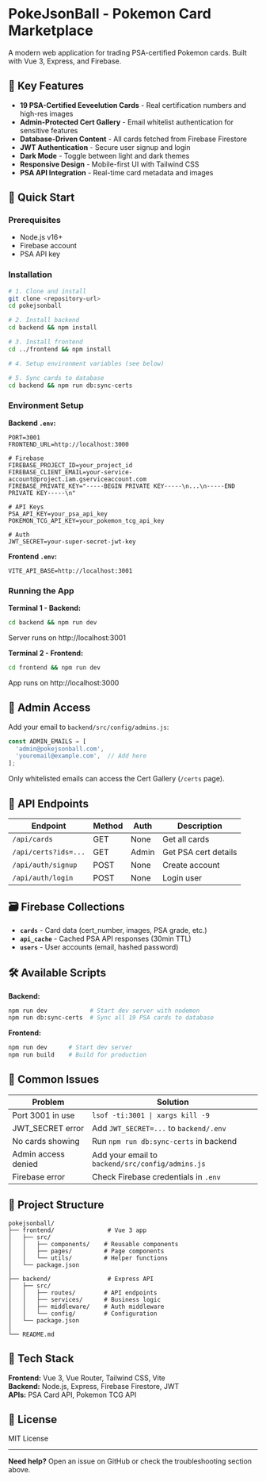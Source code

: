# PokeJsonBall - Pokemon Card Marketplace

A modern web application for trading PSA-certified Pokemon cards. Built with Vue 3, Express, and Firebase.

## 🌟 Key Features

- **19 PSA-Certified Eeveelution Cards** - Real certification numbers and high-res images
- **Admin-Protected Cert Gallery** - Email whitelist authentication for sensitive features
- **Database-Driven Content** - All cards fetched from Firebase Firestore
- **JWT Authentication** - Secure user signup and login
- **Dark Mode** - Toggle between light and dark themes
- **Responsive Design** - Mobile-first UI with Tailwind CSS
- **PSA API Integration** - Real-time card metadata and images

## 🚀 Quick Start

### Prerequisites
- Node.js v16+
- Firebase account
- PSA API key

### Installation

```bash
# 1. Clone and install
git clone <repository-url>
cd pokejsonball

# 2. Install backend
cd backend && npm install

# 3. Install frontend
cd ../frontend && npm install

# 4. Setup environment variables (see below)

# 5. Sync cards to database
cd backend && npm run db:sync-certs
```

### Environment Setup

**Backend `.env`:**
```env
PORT=3001
FRONTEND_URL=http://localhost:3000

# Firebase
FIREBASE_PROJECT_ID=your_project_id
FIREBASE_CLIENT_EMAIL=your-service-account@project.iam.gserviceaccount.com
FIREBASE_PRIVATE_KEY="-----BEGIN PRIVATE KEY-----\n...\n-----END PRIVATE KEY-----\n"

# API Keys
PSA_API_KEY=your_psa_api_key
POKEMON_TCG_API_KEY=your_pokemon_tcg_api_key

# Auth
JWT_SECRET=your-super-secret-jwt-key
```

**Frontend `.env`:**
```env
VITE_API_BASE=http://localhost:3001
```

### Running the App

**Terminal 1 - Backend:**
```bash
cd backend && npm run dev
```
Server runs on http://localhost:3001

**Terminal 2 - Frontend:**
```bash
cd frontend && npm run dev
```
App runs on http://localhost:3000

## 🔐 Admin Access

Add your email to `backend/src/config/admins.js`:
```javascript
const ADMIN_EMAILS = [
  'admin@pokejsonball.com',
  'youremail@example.com',  // Add here
];
```

Only whitelisted emails can access the Cert Gallery (`/certs` page).

## 📡 API Endpoints

| Endpoint | Method | Auth | Description |
|----------|--------|------|-------------|
| `/api/cards` | GET | None | Get all cards |
| `/api/certs?ids=...` | GET | Admin | Get PSA cert details |
| `/api/auth/signup` | POST | None | Create account |
| `/api/auth/login` | POST | None | Login user |

## 🗃️ Firebase Collections

- **`cards`** - Card data (cert_number, images, PSA grade, etc.)
- **`api_cache`** - Cached PSA API responses (30min TTL)
- **`users`** - User accounts (email, hashed password)

## 🛠️ Available Scripts

**Backend:**
```bash
npm run dev            # Start dev server with nodemon
npm run db:sync-certs  # Sync all 19 PSA cards to database
```

**Frontend:**
```bash
npm run dev      # Start dev server
npm run build    # Build for production
```

## 🐛 Common Issues

| Problem | Solution |
|---------|----------|
| Port 3001 in use | `lsof -ti:3001 \| xargs kill -9` |
| JWT_SECRET error | Add `JWT_SECRET=...` to `backend/.env` |
| No cards showing | Run `npm run db:sync-certs` in backend |
| Admin access denied | Add your email to `backend/src/config/admins.js` |
| Firebase error | Check Firebase credentials in `.env` |

## 📂 Project Structure

```
pokejsonball/
├── frontend/               # Vue 3 app
│   ├── src/
│   │   ├── components/    # Reusable components
│   │   ├── pages/         # Page components
│   │   └── utils/         # Helper functions
│   └── package.json
│
├── backend/                # Express API
│   ├── src/
│   │   ├── routes/        # API endpoints
│   │   ├── services/      # Business logic
│   │   ├── middleware/    # Auth middleware
│   │   └── config/        # Configuration
│   └── package.json
│
└── README.md
```

## 🎯 Tech Stack

**Frontend:** Vue 3, Vue Router, Tailwind CSS, Vite  
**Backend:** Node.js, Express, Firebase Firestore, JWT  
**APIs:** PSA Card API, Pokemon TCG API

## 📝 License

MIT License

---

**Need help?** Open an issue on GitHub or check the troubleshooting section above.